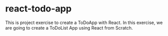 # react-todo-app
This is project exercise to create a ToDoApp with React. In this exercise, we are going to create a ToDoList App using React from Scratch.
